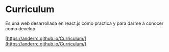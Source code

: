 # Curriculum

Es una web desarrollada en react.js como practica y para darme a conocer como develop

[https://anderrc.github.io/Curriculum/](https://anderrc.github.io/Curriculum/)


